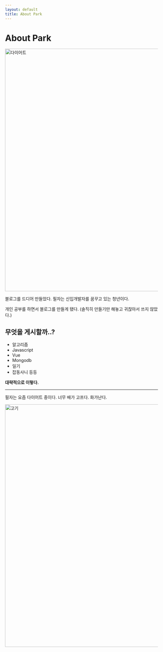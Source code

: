 ```yaml
---
layout: default
title: About Park
---
```


<div class="post">
	<h1 class="pageTitle">About Park</h1>
	<img src="{{ '/assets/img/diet.jpg' | prepend: site.baseurl }}" alt="다이어트" style='height:800px; weight:1200px'>
	<p class="intro" style='width:100%'>블로그를 드디어 만들었다. 필자는 신입개발자를 꿈꾸고 있는 청년이다.</p>
	<p style='width:100%'>개인 공부를 하면서 블로그를 만들게 됐다. (솔직히 만들기만 해놓고 귀찮아서 쓰지 않았다.)</p>
	<h2>무엇을 게시할까..?</h2>
	<ul>	
		<li>알고리즘</li>
		<li>Javascript</li>
		<li>Vue</li>
		<li>Mongodb</li>
		<li>일기</li>
		<li>잡동사니 등등</li>
	</ul>
	<p><strong>대략적으로 이렇다.</strong></p>	
	<hr>
	<p>필자는 요즘 다이어트 중이다. 너무 배가 고프다. 화가난다.</p>
	<img src="{{ '/assets/img/gogi.jpg' | prepend: site.baseurl }}" alt="고기" style='height:800px; weight:1200px'>
</div>
